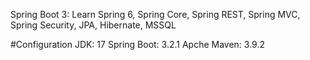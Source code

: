 Spring Boot 3: Learn Spring 6, Spring Core, Spring REST, Spring MVC, Spring Security, JPA, Hibernate, MSSQL

#Configuration
JDK: 17
Spring Boot: 3.2.1
Apche Maven: 3.9.2

